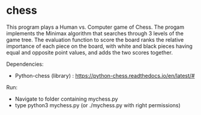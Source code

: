 # chess

This program plays a Human vs. Computer game of Chess. The progam implements the Minimax algorithm that searches through 3 levels of the game tree. 
The evaluation function to score the board ranks the relative importance of each piece on the board,
with white and black pieces having equal and opposite point values, and adds the two scores together. 

Dependencies:
- Python-chess (library) : https://python-chess.readthedocs.io/en/latest/#

Run:
- Navigate to folder containing mychess.py
- type python3 mychess.py (or ./mychess.py with right permissions)
